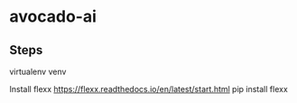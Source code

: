 # avocado-ai


## Steps 
virtualenv venv


Install flexx 
https://flexx.readthedocs.io/en/latest/start.html
pip install flexx

